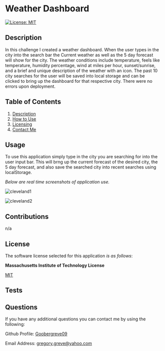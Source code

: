 # Weather Dashboard

  [![License: MIT](https://img.shields.io/badge/License-MIT-yellow.svg)](https://opensource.org/licenses/MIT)

  
## Description

In this challenge I created a weather dashboard. When the user types in the city into the search bar the Current weather as well as the 5 day forecast will show for the city. The weather conditions include temperature, feels like temperature, humidity percentage, wind at miles per hour, sunset/sunrise, and a brief and unique description of the weather with an icon. The past 10 city searches for the user will be saved into local storage and can be clicked to bring up the dashboard for that respective city. There were no errors upon deployment.


  
## Table of Contents

1. [Description](#description)   
2. [How to Use](#usage)  
3. [Licensing](#license)  
4. [Contact Me](#questions)



## Usage

To use this application simply type in the city you are searching for into the user input bar. This will brng up the current forecast of the desired city, the 5 day forecast, and also save the searched city into recent searches using localStorage. 

*Below are real time screenshots of application use.*

![cleveland1](https://github.com/Goobergreve09/weather-dashboard-api/assets/143923830/2e2d2e20-2e30-48c4-9ce8-be08b1b374a3)

![cleveland2](https://github.com/Goobergreve09/weather-dashboard-api/assets/143923830/5b382259-7ce6-49cc-a499-33f938e4b3e4)

## Contributions

n/a


## License

The software license selected for this application *is as follows*:

**Massachusetts Institute of Technology License**

[MIT](https://opensource.org/licenses/MIT)



## Tests



## Questions

If you have any additional questions you can contact me by using the following:

 Github Profile: [Goobergreve09](https://www.github.com/Goobergreve09)

 Email Address: gregory.greve@yahoo.com
 


